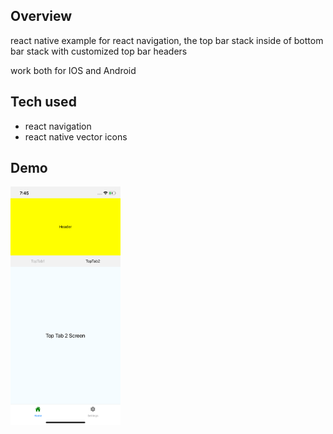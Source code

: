 ## Overview

react native example for react navigation, the top bar stack inside of bottom bar stack with customized top bar headers

work both for IOS and Android

## Tech used

- react navigation
- react native vector icons

## Demo
<img width="35%" src="./demo/Simulator%20Screen%20Shot%20-%20iPhone%2011%20-%202020-11-23%20at%2019.45.07.png?raw=true">


